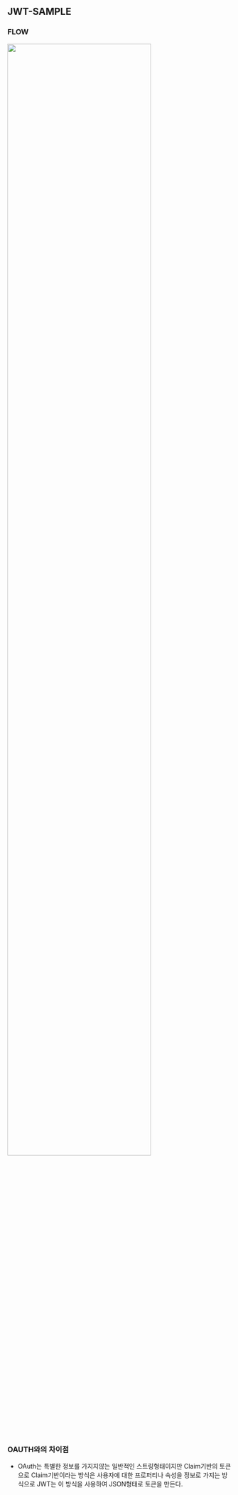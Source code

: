 ## JWT-SAMPLE

### FLOW
<img src="http://bboroccu.github.io/assets/img/jwt_flow.png" width="80%"/>

### OAUTH와의 차이점
- OAuth는 특별한 정보를 가지지않는 일반적인 스트링형태이지만
  Claim기반의 토큰으로  Claim기반이라는 방식은 사용자에 대한 프로퍼티나
  속성을 정보로 가지는 방식으로 JWT는 이 방식을 사용하여 JSON형태로
  토큰을 만든다.